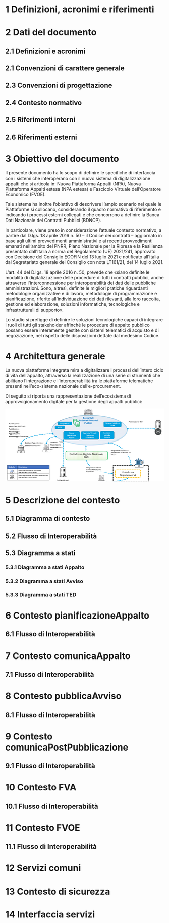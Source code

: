 # 1 Definizioni, acronimi e riferimenti
# 2 Dati del documento
  ## 2.1 Definizioni e acronimi
  ## 2.1 Convenzioni di carattere generale
  ## 2.3	Convenzioni di progettazione
  ## 2.4	Contesto normativo
  ## 2.5	Riferimenti interni
  ## 2.6	Riferimenti esterni
# 3	Obiettivo del documento 
Il presente documento ha lo scopo di definire le specifiche di interfaccia con i sistemi che interoperano con il nuovo sistema di digitalizzazione appalti che si articola in: Nuova Piattaforma Appalti (NPA), Nuova Piattaforma Appalti estesa (NPA estesa) e Fascicolo Virtuale dell’Operatore Economico (FVOE).

Tale sistema ha inoltre l’obiettivo di descrivere l’ampio scenario nel quale le Piattaforme si collocano, considerando il quadro normativo di riferimento e indicando i processi esterni collegati e che concorrono a definire la Banca Dati Nazionale dei Contratti Pubblici (BDNCP).

In particolare, viene preso in considerazione l’attuale contesto normativo, a partire dal D.lgs. 18 aprile 2016 n. 50 – il Codice dei contratti – aggiornato in base agli ultimi provvedimenti amministrativi e ai recenti provvedimenti emanati nell’ambito del PNRR, Piano Nazionale per la Ripresa e la Resilienza presentato dall’Italia a norma del Regolamento (UE) 2021/241, approvato con Decisione del Consiglio ECOFIN del 13 luglio 2021 e notificato all’Italia dal Segretariato generale del Consiglio con nota LT161/21, del 14 luglio 2021.

L’art. 44 del D.lgs. 18 aprile 2016 n. 50, prevede che «siano definite le modalità di digitalizzazione delle procedure di tutti i contratti pubblici, anche attraverso l'interconnessione per interoperabilità dei dati delle pubbliche amministrazioni. Sono, altresì, definite le migliori pratiche riguardanti metodologie organizzative e di lavoro, metodologie di programmazione e pianificazione, riferite all'individuazione dei dati rilevanti, alla loro raccolta, gestione ed elaborazione, soluzioni informatiche, tecnologiche e infrastrutturali di supporto».

Lo studio si prefigge di definire le soluzioni tecnologiche capaci di integrare i ruoli di tutti gli stakeholder affinché le procedure di appalto pubblico possano essere interamente gestite con sistemi telematici di acquisto e di negoziazione, nel rispetto delle disposizioni dettate dal medesimo Codice.
# 4	Architettura generale 
La nuova piattaforma integrata mira a digitalizzare i processi dell’intero ciclo di vita dell’appalto, attraverso la realizzazione di una serie di strumenti che abilitano l’integrazione e l’interoperabilità tra le piattaforme telematiche presenti nell’eco-sistema nazionale dell’e-procurement.

Di seguito si riporta una rappresentazione dell’ecosistema di approvvigionamento digitale per la gestione degli appalti pubblici:

![architettura generale](/Diagrammi-Draw.io/architettura-generale.png)

# 5 Descrizione del contesto 
## 5.1	Diagramma di contesto
## 5.2	Flusso di Interoperabilità
## 5.3	Diagramma a stati
### 5.3.1 Diagramma a stati Appalto
### 5.3.2 Diagramma a stati Avviso
### 5.3.3 Diagramma a stati TED
# 6	Contesto pianificazioneAppalto
## 6.1	Flusso di Interoperabilità
# 7	Contesto comunicaAppalto
## 7.1	Flusso di Interoperabilità
# 8	Contesto pubblicaAvviso
## 8.1	Flusso di Interoperabilità
# 9	Contesto comunicaPostPubblicazione
## 9.1	Flusso di Interoperabilità
# 10	Contesto FVA
## 10.1	Flusso di Interoperabilità
# 11	Contesto FVOE
## 11.1	Flusso di Interoperabilità
# 12	Servizi comuni
# 13	Contesto di sicurezza
# 14	Interfaccia servizi
